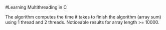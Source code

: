 #Learning Multithreading in C

The algorithm computes the time it takes to finish the algorithm (array sum) using 1 thread and 2 threads.
Noticeable results for array length >= 10000.
